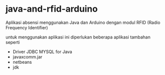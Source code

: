 # java-and-rfid-arduino
Aplikasi absensi menggunakan Java dan Arduino dengan modul RFID (Radio Frequency Identifier)

untuk menggunakan aplikasi ini diperlukan beberapa aplikasi tambahan seperti
- Driver JDBC MYSQL for Java
- javaxcomm.jar
- netbeans
- jdk
